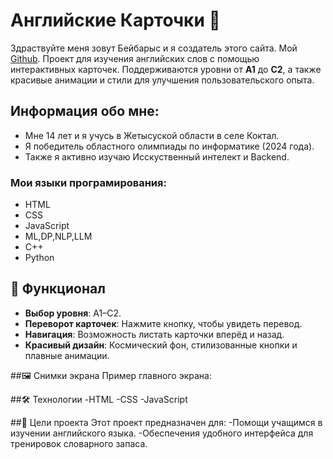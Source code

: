 # Английские Карточки 🌟
Здраствуйте меня зовут Бейбарыс и я создатель этого сайта.
Мой [Github](https://github.com/BIKO222).
Проект для изучения английских слов с помощью интерактивных карточек. Поддерживаются уровни от **A1** до **C2**, а также красивые анимации и стили для улучшения пользовательского опыта.
## Информация обо мне:
- Мне  14 лет и я учусь в Жетысуской области в селе Коктал.
- Я победитель областного олимпиады по информатике (2024 года).
- Также я активно изучаю Исскуственный интелект и Backend.
### Мои языки програмирования:
- HTML
- CSS
- JavaScript
- ML,DP,NLP,LLM
- C++
- Python


## 📝 Функционал
- **Выбор уровня**: A1–C2.
- **Переворот карточек**: Нажмите кнопку, чтобы увидеть перевод.
- **Навигация**: Возможность листать карточки вперёд и назад.
- **Красивый дизайн**: Космический фон, стилизованные кнопки и плавные анимации.
  
##🖼️ Снимки экрана
Пример главного экрана:

##🛠️ Технологии
-HTML
-CSS
-JavaScript

##🎯 Цели проекта
Этот проект предназначен для:
-Помощи учащимся в изучении английского языка.
-Обеспечения удобного интерфейса для тренировок словарного запаса.
